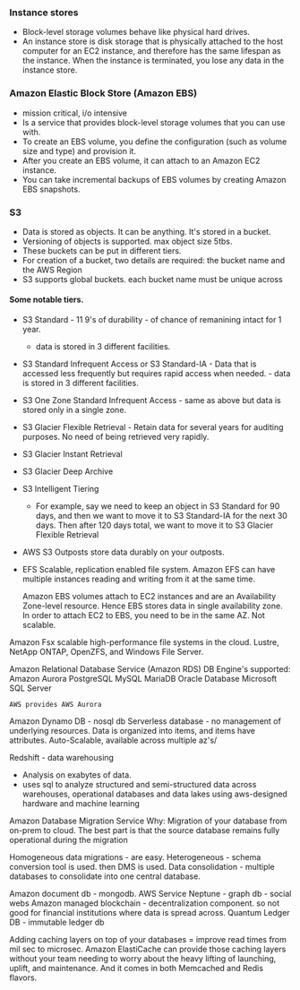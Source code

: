 ### Instance stores
- Block-level storage volumes behave like physical hard drives. 
- An instance store is disk storage that is physically attached to the host computer for an EC2 instance,
and therefore has the same lifespan as the instance. When the instance is terminated, you lose any data in the instance store.

### Amazon Elastic Block Store (Amazon EBS) 
- mission critical, i/o intensive
- Is a service that provides block-level storage volumes that you can use with.
- To create an EBS volume, you define the configuration (such as volume size and type) and provision it. 
- After you create an EBS volume, it can attach to an Amazon EC2 instance.
- You can take incremental backups of EBS volumes by creating Amazon EBS snapshots.


### S3
- Data is stored as objects. It can be anything. It's stored in a bucket.
- Versioning of objects is supported. max object size 5tbs.
- These buckets can be put in different tiers.
- For creation of a bucket, two details are required: the bucket name and the AWS Region
- S3 supports global buckets. each bucket name must be unique across 

#### Some notable tiers.
- S3 Standard - 11 9's of durability - of chance of remanining intact for 1 year.
  - data is stored in 3 different facilities.
- S3 Standard Infrequent Access or  S3 Standard-IA
               - Data that is accessed less frequently but requires rapid access when needed.
               - data is stored in 3 different facilities.
- S3 One Zone Standard Infrequent Access 
               - same as above but data is stored only in a single zone.
- S3 Glacier Flexible Retrieval
               - Retain data for several years for auditing purposes. No need of being retrieved very rapidly. 
- S3 Glacier Instant Retrieval
- S3 Glacier Deep Archive
- S3 Intelligent Tiering
   - For example, say we need to keep an object in S3 Standard for 90 days, and then we want to move it to S3 Standard-IA for the next 30 days.
    Then after 120 days total, we want to move it to S3 Glacier Flexible Retrieval
- AWS S3 Outposts 
      store data durably on your outposts.

- EFS
  Scalable, replication enabled file system.
  Amazon EFS can have multiple instances reading and writing from it at the same time.
  
  Amazon EBS volumes attach to EC2 instances and are an Availability Zone-level resource. Hence EBS stores data in single availability zone.
  In order to attach EC2 to EBS, you need to be in the same AZ. Not scalable. 

Amazon Fsx
 scalable high-performance file systems in the cloud.
 Lustre, NetApp ONTAP, OpenZFS, and Windows File Server.
 
Amazon Relational Database Service (Amazon RDS)
  DB Engine's supported:
    Amazon Aurora
    PostgreSQL
    MySQL
    MariaDB
    Oracle Database
    Microsoft SQL Server

    AWS provides AWS Aurora

Amazon Dynamo DB - nosql db
    Serverless database - no management of underlying resources.
    Data is organized into items, and items have attributes.
    Auto-Scalable, available across multiple az's/

Redshift - data warehousing
- Analysis on exabytes of data.
- uses sql to analyze structured and semi-structured data across warehouses, operational databases and data lakes using aws-designed hardware and machine learning


Amazon Database Migration Service
  Why: Migration of your database from on-prem to cloud.
  The best part is that the source database remains fully operational during the migration

  Homogeneous data migrations - are easy.
  Heterogeneous - schema conversion tool is used. then DMS is used.
  Data consolidation - multiple databases to consolidate into one central database.

Amazon document db - mongodb. AWS Service
Neptune - graph db - social webs
Amazon managed blockchain - decentralization component. so not good for financial institutions where data is spread across.
Quantum Ledger DB - immutable ledger db 

Adding caching layers on top of your databases = improve read times from mil sec to microsec.
Amazon ElastiCache can provide those caching layers without your team needing to worry about the heavy lifting of launching, uplift, and maintenance. 
And it comes in both Memcached and Redis flavors. 